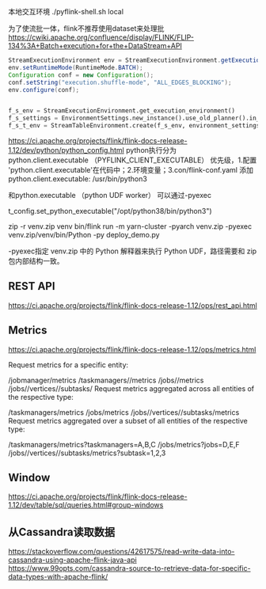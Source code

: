 
本地交互环境
./pyflink-shell.sh local


为了使流批一体，flink不推荐使用dataset来处理批
https://cwiki.apache.org/confluence/display/FLINK/FLIP-134%3A+Batch+execution+for+the+DataStream+API
```java
StreamExecutionEnvironment env = StreamExecutionEnvironment.getExecutionEnvironment();
env.setRuntimeMode(RuntimeMode.BATCH);
Configuration conf = new Configuration();
conf.setString("execution.shuffle-mode", "ALL_EDGES_BLOCKING");
env.configure(conf);
```

```python

f_s_env = StreamExecutionEnvironment.get_execution_environment()
f_s_settings = EnvironmentSettings.new_instance().use_old_planner().in_streaming_mode().build()
f_s_t_env = StreamTableEnvironment.create(f_s_env, environment_settings=f_s_settings)
```

https://ci.apache.org/projects/flink/flink-docs-release-1.12/dev/python/python_config.html
python执行分为 
python.client.executable （PYFLINK_CLIENT_EXECUTABLE） 优先级，1.配置 'python.client.executable'在代码中；2.环境变量；3.con/flink-conf.yaml 添加 python.client.executable: /usr/bin/python3


和python.executable （python UDF worker） 可以通过-pyexec

t_config.set_python_executable("/opt/python38/bin/python3")

zip -r venv.zip venv
bin/flink run -m yarn-cluster -pyarch venv.zip -pyexec venv.zip/venv/bin/Python -py deploy_demo.py

-pyexec指定 venv.zip 中的 Python 解释器来执行 Python UDF，路径需要和 zip 包内部结构一致。

## REST API
https://ci.apache.org/projects/flink/flink-docs-release-1.12/ops/rest_api.html
## Metrics
https://ci.apache.org/projects/flink/flink-docs-release-1.12/ops/metrics.html

Request metrics for a specific entity:

/jobmanager/metrics
/taskmanagers/<taskmanagerid>/metrics
/jobs/<jobid>/metrics
/jobs/<jobid>/vertices/<vertexid>/subtasks/<subtaskindex>
Request metrics aggregated across all entities of the respective type:

/taskmanagers/metrics
/jobs/metrics
/jobs/<jobid>/vertices/<vertexid>/subtasks/metrics
Request metrics aggregated over a subset of all entities of the respective type:

/taskmanagers/metrics?taskmanagers=A,B,C
/jobs/metrics?jobs=D,E,F
/jobs/<jobid>/vertices/<vertexid>/subtasks/metrics?subtask=1,2,3

## Window
https://ci.apache.org/projects/flink/flink-docs-release-1.12/dev/table/sql/queries.html#group-windows


## 从Cassandra读取数据
https://stackoverflow.com/questions/42617575/read-write-data-into-cassandra-using-apache-flink-java-api
https://www.99opts.com/cassandra-source-to-retrieve-data-for-specific-data-types-with-apache-flink/